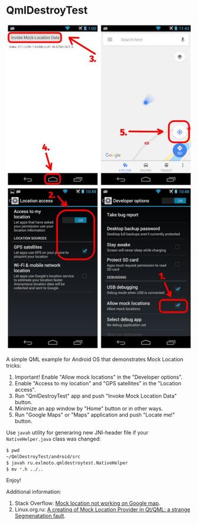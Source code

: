 QmlDestroyTest
==============

![Android Screenshot](screenshot.jpg)

A simple QML example for Android OS that demonstrates Mock Location tricks:

1. Important! Enable "Allow mock locations" in the "Developer options".
2. Enable "Access to my location" and "GPS satellites" in the "Location access".
3. Run "QmlDestroyTest" app and push "Invoke Mock Location Data" button.
4. Minimize an app window by "Home" button or in other ways.
5. Run "Google Maps" or "Maps" application and push "Locate me!" button.

Use `javah` utility for generaring new JNI-header file if your `NativeHelper.java` class was changed:

```bash
$ pwd
~/QmlDestroyTest/android/src
$ javah ru.exlmoto.qmldestroytest.NativeHelper
$ mv *.h ../..
```

Enjoy!

Additional information:
1. Stack Overflow: [Mock location not working on Google map](https://stackoverflow.com/questions/29368519/mock-location-not-working-on-google-map).
2. Linux.org.ru: [A creating of Mock Location Provider in Qt/QML: a strange Segmenatation fault](https://www.linux.org.ru/forum/development/14728416).
